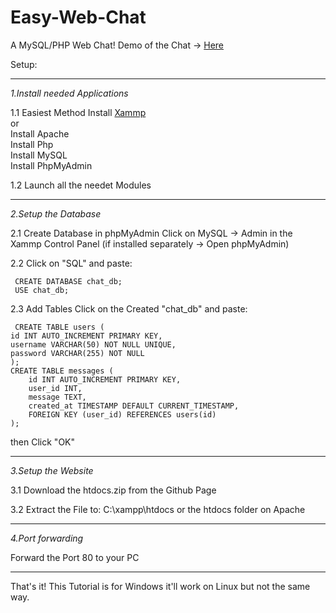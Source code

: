 # Easy-Web-Chat
A MySQL/PHP Web Chat!
Demo of the Chat -> [Here](http://server.marlon9757.de)

Setup:
______________________________________________________________________
*1.Install needed Applications*

1.1 Easiest Method
    Install [Xammp](https://www.apachefriends.org/de/index.html)                                                           
    or                                                           
    Install Apache                                                           
    Install Php                                                           
    Install MySQL                                                           
    Install PhpMyAdmin                                                           

1.2 Launch all the needet Modules
______________________________________________________________________
*2.Setup the Database*

2.1 Create Database in phpMyAdmin
    Click on MySQL -> Admin in the Xammp Control Panel
    (if installed separately -> Open phpMyAdmin)

2.2 Click on "SQL" and paste:

     CREATE DATABASE chat_db;
     USE chat_db;

2.3 Add Tables
     Click on the Created "chat_db" and paste:
     
     CREATE TABLE users (
    id INT AUTO_INCREMENT PRIMARY KEY,
    username VARCHAR(50) NOT NULL UNIQUE,
    password VARCHAR(255) NOT NULL
    );
    CREATE TABLE messages (
        id INT AUTO_INCREMENT PRIMARY KEY,
        user_id INT,
        message TEXT,
        created_at TIMESTAMP DEFAULT CURRENT_TIMESTAMP,
        FOREIGN KEY (user_id) REFERENCES users(id)
    );
    
then Click "OK"
______________________________________________________________________
*3.Setup the Website*

3.1 Download the htdocs.zip from the Github Page

3.2 Extract the File to:
    C:\xampp\htdocs
    or
    the htdocs folder on Apache
______________________________________________________________________
*4.Port forwarding*

Forward the Port 80 to your PC
______________________________________________________________________

That's it!
This Tutorial is for Windows it'll work on Linux but not the same way.
